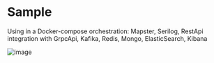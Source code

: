 # Sample
Using in a Docker-compose orchestration: Mapster, Serilog, RestApi integration with GrpcApi, Kafika, Redis, Mongo, ElasticSearch, Kibana

![image](https://github.com/user-attachments/assets/078448ad-5883-4633-9338-558a6abc2846)
